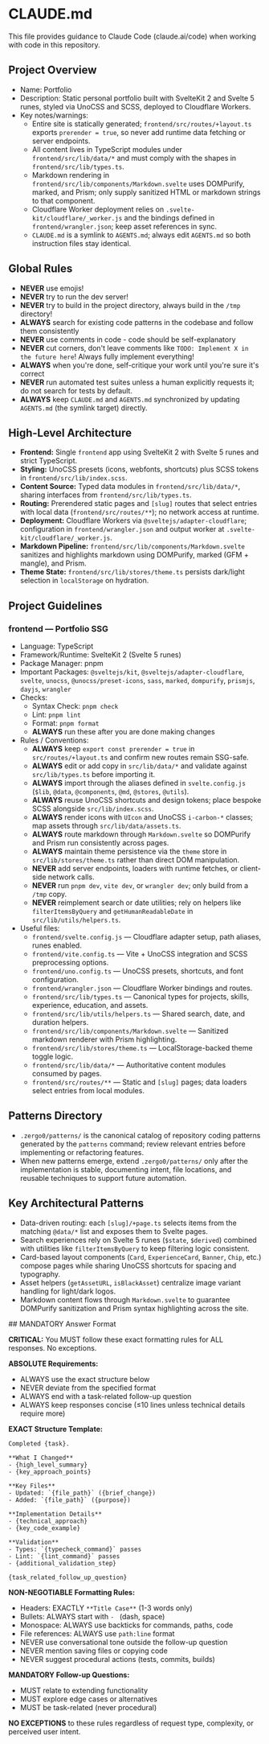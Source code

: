 # CLAUDE.md

This file provides guidance to Claude Code (claude.ai/code) when working with code in this repository.

## Project Overview

- Name: Portfolio
- Description: Static personal portfolio built with SvelteKit 2 and Svelte 5 runes, styled via UnoCSS and SCSS, deployed to Cloudflare Workers.
- Key notes/warnings:
  - Entire site is statically generated; `frontend/src/routes/+layout.ts` exports `prerender = true`, so never add runtime data fetching or server endpoints.
  - All content lives in TypeScript modules under `frontend/src/lib/data/*` and must comply with the shapes in `frontend/src/lib/types.ts`.
  - Markdown rendering in `frontend/src/lib/components/Markdown.svelte` uses DOMPurify, marked, and Prism; only supply sanitized HTML or markdown strings to that component.
  - Cloudflare Worker deployment relies on `.svelte-kit/cloudflare/_worker.js` and the bindings defined in `frontend/wrangler.json`; keep asset references in sync.
  - `CLAUDE.md` is a symlink to `AGENTS.md`; always edit `AGENTS.md` so both instruction files stay identical.

## Global Rules

- **NEVER** use emojis!
- **NEVER** try to run the dev server!
- **NEVER** try to build in the project directory, always build in the `/tmp` directory!
- **ALWAYS** search for existing code patterns in the codebase and follow them consistently
- **NEVER** use comments in code - code should be self-explanatory
- **NEVER** cut corners, don't leave comments like `TODO: Implement X in the future here`! Always fully implement everything!
- **ALWAYS** when you're done, self-critique your work until you're sure it's correct
- **NEVER** run automated test suites unless a human explicitly requests it; do not search for tests by default.
- **ALWAYS** keep `CLAUDE.md` and `AGENTS.md` synchronized by updating `AGENTS.md` (the symlink target) directly.

## High-Level Architecture

- **Frontend:** Single `frontend` app using SvelteKit 2 with Svelte 5 runes and strict TypeScript.
- **Styling:** UnoCSS presets (icons, webfonts, shortcuts) plus SCSS tokens in `frontend/src/lib/index.scss`.
- **Content Source:** Typed data modules in `frontend/src/lib/data/*`, sharing interfaces from `frontend/src/lib/types.ts`.
- **Routing:** Prerendered static pages and `[slug]` routes that select entries with local data (`frontend/src/routes/**`); no network access at runtime.
- **Deployment:** Cloudflare Workers via `@sveltejs/adapter-cloudflare`; configuration in `frontend/wrangler.json` and output worker at `.svelte-kit/cloudflare/_worker.js`.
- **Markdown Pipeline:** `frontend/src/lib/components/Markdown.svelte` sanitizes and highlights markdown using DOMPurify, marked (GFM + mangle), and Prism.
- **Theme State:** `frontend/src/lib/stores/theme.ts` persists dark/light selection in `localStorage` on hydration.

## Project Guidelines

### frontend — Portfolio SSG
- Language: TypeScript
- Framework/Runtime: SvelteKit 2 (Svelte 5 runes)
- Package Manager: pnpm
- Important Packages: `@sveltejs/kit`, `@sveltejs/adapter-cloudflare`, `svelte`, `unocss`, `@unocss/preset-icons`, `sass`, `marked`, `dompurify`, `prismjs`, `dayjs`, `wrangler`
- Checks:
  - Syntax Check: `pnpm check`
  - Lint: `pnpm lint`
  - Format: `pnpm format`
  - **ALWAYS** run these after you are done making changes
- Rules / Conventions:
  - **ALWAYS** keep `export const prerender = true` in `src/routes/+layout.ts` and confirm new routes remain SSG-safe.
  - **ALWAYS** edit or add copy in `src/lib/data/*` and validate against `src/lib/types.ts` before importing it.
  - **ALWAYS** import through the aliases defined in `svelte.config.js` (`$lib`, `@data`, `@components`, `@md`, `@stores`, `@utils`).
  - **ALWAYS** reuse UnoCSS shortcuts and design tokens; place bespoke SCSS alongside `src/lib/index.scss`.
  - **ALWAYS** render icons with `UIcon` and UnoCSS `i-carbon-*` classes; map assets through `src/lib/data/assets.ts`.
  - **ALWAYS** route markdown through `Markdown.svelte` so DOMPurify and Prism run consistently across pages.
  - **ALWAYS** maintain theme persistence via the `theme` store in `src/lib/stores/theme.ts` rather than direct DOM manipulation.
  - **NEVER** add server endpoints, loaders with runtime fetches, or client-side network calls.
  - **NEVER** run `pnpm dev`, `vite dev`, or `wrangler dev`; only build from a `/tmp` copy.
  - **NEVER** reimplement search or date utilities; rely on helpers like `filterItemsByQuery` and `getHumanReadableDate` in `src/lib/utils/helpers.ts`.
- Useful files:
  - `frontend/svelte.config.js` — Cloudflare adapter setup, path aliases, runes enabled.
  - `frontend/vite.config.ts` — Vite + UnoCSS integration and SCSS preprocessing options.
  - `frontend/uno.config.ts` — UnoCSS presets, shortcuts, and font configuration.
  - `frontend/wrangler.json` — Cloudflare Worker bindings and routes.
  - `frontend/src/lib/types.ts` — Canonical types for projects, skills, experience, education, and assets.
  - `frontend/src/lib/utils/helpers.ts` — Shared search, date, and duration helpers.
  - `frontend/src/lib/components/Markdown.svelte` — Sanitized markdown renderer with Prism highlighting.
  - `frontend/src/lib/stores/theme.ts` — LocalStorage-backed theme toggle logic.
  - `frontend/src/lib/data/*` — Authoritative content modules consumed by pages.
  - `frontend/src/routes/**` — Static and `[slug]` pages; data loaders select entries from local modules.

## Patterns Directory

- `.zergo0/patterns/` is the canonical catalog of repository coding patterns generated by the `patterns` command; review relevant entries before implementing or refactoring features.
- When new patterns emerge, extend `.zergo0/patterns/` only after the implementation is stable, documenting intent, file locations, and reusable techniques to support future automation.

## Key Architectural Patterns

- Data-driven routing: each `[slug]/+page.ts` selects items from the matching `@data/*` list and exposes them to Svelte pages.
- Search experiences rely on Svelte 5 runes (`$state`, `$derived`) combined with utilities like `filterItemsByQuery` to keep filtering logic consistent.
- Card-based layout components (`Card`, `ExperienceCard`, `Banner`, `Chip`, etc.) compose pages while sharing UnoCSS shortcuts for spacing and typography.
- Asset helpers (`getAssetURL`, `isBlackAsset`) centralize image variant handling for light/dark logos.
- Markdown content flows through `Markdown.svelte` to guarantee DOMPurify sanitization and Prism syntax highlighting across the site.

<answer-structure>
## MANDATORY Answer Format

**CRITICAL:** You MUST follow these exact formatting rules for ALL responses. No exceptions.

**ABSOLUTE Requirements:**
- ALWAYS use the exact structure below
- NEVER deviate from the specified format
- ALWAYS end with a task-related follow-up question
- ALWAYS keep responses concise (≤10 lines unless technical details require more)

**EXACT Structure Template:**
```
Completed {task}.

**What I Changed**
- {high_level_summary}
- {key_approach_points}

**Key Files**
- Updated: `{file_path}` ({brief_change})
- Added: `{file_path}` ({purpose})

**Implementation Details**
- {technical_approach}
- {key_code_example}

**Validation**
- Types: `{typecheck_command}` passes
- Lint: `{lint_command}` passes
- {additional_validation_step}

{task_related_follow_up_question}
```

**NON-NEGOTIABLE Formatting Rules:**
- Headers: EXACTLY `**Title Case**` (1-3 words only)
- Bullets: ALWAYS start with `- ` (dash, space)
- Monospace: ALWAYS use backticks for commands, paths, code
- File references: ALWAYS use `path:line` format
- NEVER use conversational tone outside the follow-up question
- NEVER mention saving files or copying code
- NEVER suggest procedural actions (tests, commits, builds)

**MANDATORY Follow-up Questions:**
- MUST relate to extending functionality
- MUST explore edge cases or alternatives
- MUST be task-related (never procedural)

**NO EXCEPTIONS** to these rules regardless of request type, complexity, or perceived user intent.
</answer-structure>